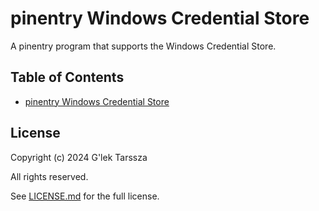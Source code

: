 # pinentry Windows Credential Store #

A pinentry program that supports the Windows Credential Store.

<!-- omit in toc -->
## Table of Contents ##

* [pinentry Windows Credential Store](#pinentry-windows-credential-store)

## License ##

Copyright (c) 2024 G'lek Tarssza

All rights reserved.

See [LICENSE.md](README.md) for the full license.
